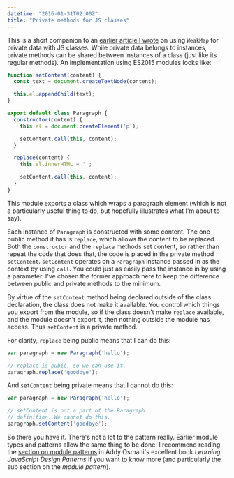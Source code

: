 ```yaml
---
datetime: "2016-01-31T02:00Z"
title: "Private methods for JS classes"
---
```

This is a short companion to an
[earlier article I wrote](/blog/private-data-for-js-classes-with-weakmap) on using `WeakMap` for
private data with JS classes. While private data belongs to instances, private methods can be shared
between instances of a class (just like its regular methods). An implementation using ES2015 modules
looks like:

```javascript
function setContent(content) {
  const text = document.createTextNode(content);

  this.el.appendChild(text);
}

export default class Paragraph {
  constructor(content) {
    this.el = document.createElement('p');

    setContent.call(this, content);
  }

  replace(content) {
    this.el.innerHTML = '';

    setContent.call(this, content);
  }
}
```

This module exports a class which wraps a paragraph element (which is not a particularly useful
thing to do, but hopefully illustrates what I'm about to say).

Each instance of `Paragraph` is constructed with some content. The one public method it has is
`replace`, which allows the content to be replaced. Both the `constructor` and the `replace` methods
set content, so rather than repeat the code that does that, the code is placed in the private method
`setContent`. `setContent` operates on a `Paragraph` instance passed in as the context by using
`call`. You could just as easily pass the instance in by using a parameter. I've chosen the former
approach here to keep the difference between public and private methods to the minimum.

By virtue of the `setContent` method being declared outside of the class declaration, the class does
not make it available. You control which things you export from the module, so if the class doesn't
make `replace` available, and the module doesn't export it, then nothing outside the module has
access. Thus `setContent` is a private method.

For clarity, `replace` being public means that I can do this:

```javascript
var paragraph = new Paragraph('hello');

// replace is pubic, so we can use it.
paragraph.replace('goodbye');
```

And `setContent` being private means that I cannot do this:

```javascript
var paragraph = new Paragraph('hello');

// setContent is not a part of the Paragraph
// definition. We cannot do this.
paragraph.setContent('goodbye');
```

So there you have it. There's not a lot to the pattern really. Earlier module types and patterns
allow the same thing to be done. I recommend reading the [section on module patterns](https://addyosmani.com/resources/essentialjsdesignpatterns/book/#modulepatternjavascript)
in Addy Osmani's excellent book _Learning JavaScript Design Patterns_ if you want to know more (and
particularly the sub section on the _module pattern_).
